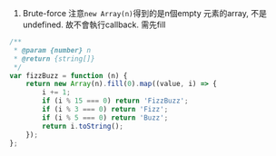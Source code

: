 1. Brute-force
注意`new Array(n)`得到的是n個empty 元素的array, 不是undefined. 故不會執行callback. 需先fill
```javascript
/**
 * @param {number} n
 * @return {string[]}
 */
var fizzBuzz = function (n) {
    return new Array(n).fill(0).map((value, i) => {
        i += 1;
        if (i % 15 === 0) return 'FizzBuzz';
        if (i % 3 === 0) return 'Fizz';
        if (i % 5 === 0) return 'Buzz';
        return i.toString();
    });
};
```
